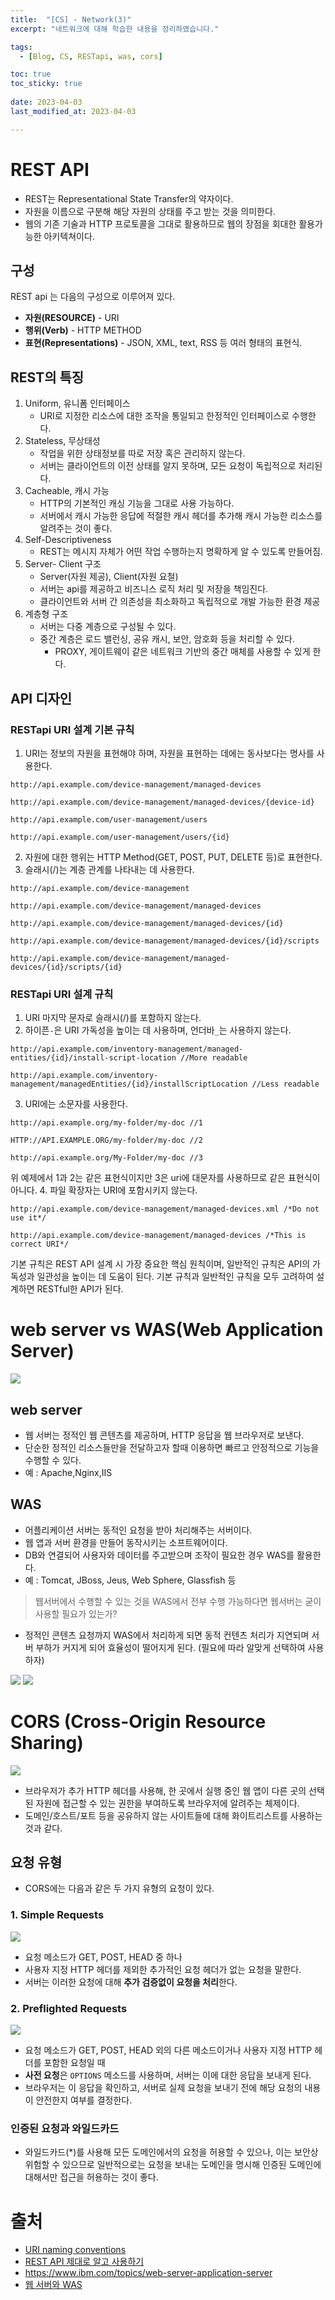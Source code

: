 ```yaml
---
title:  "[CS] - Network(3)"
excerpt: "네트워크에 대해 학습한 내용을 정리하였습니다."

tags:
  - [Blog, CS, RESTapi, was, cors]

toc: true
toc_sticky: true
 
date: 2023-04-03
last_modified_at: 2023-04-03

---
```


# REST API
- REST는 Representational State Transfer의 약자이다.
- 자원을 이름으로 구분해 해당 자원의 상태를 주고 받는 것을 의미한다.
- 웹의 기존 기술과 HTTP 프로토콜을 그대로 활용하므로 웹의 장점을 회대한 활용가능한 아키텍쳐이다.

## 구성

REST api 는 다음의 구성으로 이루어져 있다.

-   **자원(RESOURCE)** - URI 
-   **행위(Verb)** - HTTP METHOD
-   **표현(Representations)**  - JSON, XML, text, RSS 등 여러 형태의 표현식.


## REST의 특징

1. Uniform, 유니폼 인터페이스
	- URI로 지정한 리소스에 대한 조작을 통일되고 한정적인 인터페이스로 수행한다.
2. Stateless, 무상태성
	- 작업을 위한 상태정보를 따로 저장 혹은 관리하지 않는다.
	- 서버는 클라이언트의 이전 상태를 알지 못하며, 모든 요청이 독립적으로 처리된다.
3. Cacheable, 캐시 가능
	- HTTP의 기본적인 캐싱 기능을 그대로 사용 가능하다.
	- 서버에서 캐시 가능한 응답에 적절한 캐시 헤더를 추가해 캐시 가능한 리소스를 알려주는 것이 좋다.
4. Self-Descriptiveness
	 - REST는 메시지 자체가 어떤 작업 수행하는지 명확하게 알 수 있도록 만들어짐.
5. Server- Client 구조
	- Server(자원 제공), Client(자원 요철)
	- 서버는 api를 제공하고 비즈니스 로직 처리 및 저장을 책임진다.
	- 클라이언트와 서버 간 의존성을 최소화하고 독립적으로 개발 가능한 환경 제공
6. 계층형 구조
	- 서버는 다중 계층으로 구성될 수 있다.
	- 중간 계층은 로드 밸런싱, 공유 캐시, 보안, 암호화 등을 처리할 수 있다.
		- PROXY, 게이트웨이 같은 네트워크 기반의 중간 매체를 사용할 수 있게 한다.

## API 디자인

### RESTapi URI 설계 기본 규칙

1.  URI는 정보의 자원을 표현해야 하며, 자원을 표현하는 데에는 동사보다는 명사를 사용한다.
```
http://api.example.com/device-management/managed-devices

http://api.example.com/device-management/managed-devices/{device-id}

http://api.example.com/user-management/users 

http://api.example.com/user-management/users/{id}
```
2.  자원에 대한 행위는 HTTP Method(GET, POST, PUT, DELETE 등)로 표현한다.
3.  슬래시(/)는 계층 관계를 나타내는 데 사용한다.
```
http://api.example.com/device-management

http://api.example.com/device-management/managed-devices 

http://api.example.com/device-management/managed-devices/{id} 

http://api.example.com/device-management/managed-devices/{id}/scripts 

http://api.example.com/device-management/managed-devices/{id}/scripts/{id}
```


### RESTapi URI 설계 규칙

1.  URI 마지막 문자로 슬래시(/)를 포함하지 않는다.
2.  하이픈`-`은 URI 가독성을 높이는 데 사용하며, 언더바`_`는 사용하지 않는다.
```
http://api.example.com/inventory-management/managed-entities/{id}/install-script-location //More readable 

http://api.example.com/inventory-management/managedEntities/{id}/installScriptLocation //Less readable
```
3.  URI에는 소문자를 사용한다.
```
http://api.example.org/my-folder/my-doc //1 

HTTP://API.EXAMPLE.ORG/my-folder/my-doc //2 

http://api.example.org/My-Folder/my-doc //3
```
위 예제에서 1과 2는 같은 표현식이지만 3은 uri에 대문자를 사용하므로 같은 표현식이 아니다.
4.  파일 확장자는 URI에 포함시키지 않는다.
```
http://api.example.com/device-management/managed-devices.xml /*Do not use it*/ 

http://api.example.com/device-management/managed-devices /*This is correct URI*/
```

기본 규칙은 REST API 설계 시 가장 중요한 핵심 원칙이며, 일반적인 규칙은 API의 가독성과 일관성을 높이는 데 도움이 된다. 기본 규칙과 일반적인 규칙을 모두 고려하여 설계하면 RESTful한 API가 된다.

# web server vs WAS(Web Application Server)

![](https://pxd-fed-blog.web.app/static/98086380203b786f68feca1caaf60028/e2d25/image01.png)

## web server

- 웹 서버는 정적인 웹 콘텐츠를 제공하며, HTTP 응답을 웹 브라우저로 보낸다.
- 단순한 정적인 리소스들만을 전달하고자 할때 이용하면 빠르고 안정적으로 기능을 수행할 수 있다.
- 예 : Apache,Nginx,IIS

## WAS

- 어플리케이션 서버는 동적인 요청을 받아 처리해주는 서버이다.
- 웹 앱과 서버 환경을 만들어 동작시키는 소프트웨어이다.
- DB와 연결되어 사용자와 데이터를 주고받으며 조작이 필요한 경우 WAS를 활용한다.
- 예 : Tomcat, JBoss, Jeus, Web Sphere, Glassfish 등

> 웹서버에서 수행할 수 있는 것을 WAS에서 전부 수행 가능하다면 웹서버는 굳이 사용할 필요가 있는가?

- 정적인 콘텐츠 요청까지 WAS에서 처리하게 되면 동적 컨텐츠 처리가 지연되며 서버 부하가 커지게 되어 효율성이 떨어지게 된다. (필요에 따라 알맞게 선택하여 사용하자)

![](https://pxd-fed-blog.web.app/static/a7c04fa2f38670b4d2186deeda15d809/c6d67/image04.png)
![](https://pxd-fed-blog.web.app/static/091433d6a624f8b1f869037fa94a666e/ace37/image05.png)

# CORS (Cross-Origin Resource Sharing)

![](https://developer.mozilla.org/en-US/docs/Web/HTTP/CORS/cors_principle.png)

- 브라우저가 추가 HTTP 헤더를 사용해, 한 곳에서 실행 중인 웹 앱이 다른 곳의 선택된 자원에 접근할 수 있는 권한을 부여하도록 브라우저에 알려주는 체제이다.
- 도메인/호스트/포트 등을 공유하지 않는 사이트들에 대해 화이트리스트를 사용하는 것과 같다.

## 요청 유형

- CORS에는 다음과 같은 두 가지 유형의 요청이 있다.

### 1. Simple Requests

![](https://developer.mozilla.org/en-US/docs/Web/HTTP/CORS/simple-req.png)

- 요청 메소드가 GET, POST, HEAD 중 하나
- 사용자 지정 HTTP 헤더를 제외한 추가적인 요청 헤더가 없는 요청을 말한다.
- 서버는 이러한 요청에 대해 **추가 검증없이 요청을 처리**한다.

### 2. Preflighted Requests

![](https://developer.mozilla.org/en-US/docs/Web/HTTP/CORS/preflight_correct.png)

- 요청 메소드가 GET, POST, HEAD 외의 다른 메소드이거나 사용자 지정 HTTP 헤더를 포함한 요청일 때
- **사전 요청**은 `OPTIONS` 메소드를 사용하며, 서버는 이에 대한 응답을 보내게 된다.
- 브라우저는 이 응답을 확인하고, 서버로 실제 요청을 보내기 전에 해당 요청의 내용이 안전한지 여부를 결정한다.

### 인증된 요청과 와일드카드

- 와일드카드(\*)를 사용해 모든 도메인에서의 요청을 허용할 수 있으나, 이는 보안상 위험할 수 있으므로 일반적으로는 요청을 보내는 도메인을 명시해 인증된 도메인에 대해서만 접근을 허용하는 것이 좋다.

# 출처

- [URI naming conventions](https://restfulapi.net/resource-naming/)
- [REST API 제대로 알고 사용하기](https://meetup.nhncloud.com/posts/92)
- https://www.ibm.com/topics/web-server-application-server
- [웹 서버와 WAS](https://pxd-fed-blog.web.app/webserver-was/)